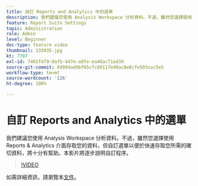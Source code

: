 ```yaml
---
title: 自訂 Reports and Analytics 中的選單
description: 我們建議您使用 Analysis Workspace 分析資料。不過，雖然您選擇使用 Reports & Analytics 介面存取您的資料，但自訂選單以便於快速存取您所需的確切資料，將十分有幫助。本影片將逐步說明自訂程序。
feature: Report Suite Settings
topic: Administration
role: Admin
level: Beginner
doc-type: feature video
thumbnail: 333035.jpg
kt: 7707
exl-id: 7465f4f9-0afb-447e-a8fe-ea46ac71e439
source-git-commit: 84984ad9bf65cfc69117e40ac0e0cfe503cac5e5
workflow-type: tm+mt
source-wordcount: '126'
ht-degree: 100%

---
```


# 自訂 Reports and Analytics 中的選單

我們建議您使用 Analysis Workspace 分析資料。不過，雖然您選擇使用 Reports &amp; Analytics 介面存取您的資料，但自訂選單以便於快速存取您所需的確切資料，將十分有幫助。本影片將逐步說明自訂程序。

>[!VIDEO](https://video.tv.adobe.com/v/333035/?quality=12&learn=on)

如需詳細資訊，請瀏覽本[文件](https://experienceleague.adobe.com/docs/analytics/admin/admin-tools/customize-menus.html?lang=zh-Hant)。
